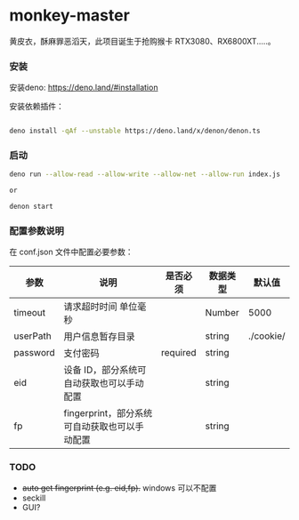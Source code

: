 # monkey-master

黄皮衣，酥麻罪恶滔天，此项目诞生于抢购猴卡 RTX3080、RX6800XT.....。

### 安装

安装deno: https://deno.land/#installation

安装依赖插件：

```bash

deno install -qAf --unstable https://deno.land/x/denon/denon.ts
```

### 启动

```bash
deno run --allow-read --allow-write --allow-net --allow-run index.js

or

denon start
```

### 配置参数说明

在 conf.json 文件中配置必要参数：

| 参数     | 说明                                          | 是否必须 | 数据类型 | 默认值    |
| -------- | --------------------------------------------- | -------- | -------- | --------- |
| timeout  | 请求超时时间 单位毫秒                         |          | Number   | 5000      |
| userPath | 用户信息暂存目录                              |          | string   | ./cookie/ |
| password | 支付密码                                      | required | string   |           |
| eid      | 设备 ID，部分系统可自动获取也可以手动配置     |          | string   |           |
| fp       | fingerprint，部分系统可自动获取也可以手动配置 |          | string   |           |

### TODO

-   ~~auto get fingerprint (e.g. eid,fp).~~ windows 可以不配置
-   seckill
-   GUI?
